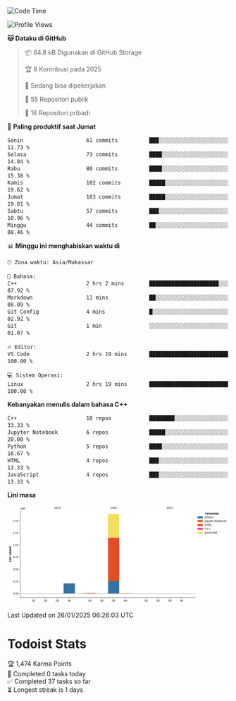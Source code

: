 <!--START_SECTION:waka-->
![Code Time](http://img.shields.io/badge/Code%20Time-107%20hrs%2028%20mins-blue)

![Profile Views](http://img.shields.io/badge/Profil%20dilihat-4-blue)

**🐱 Dataku di GitHub** 

> 📦 64.8 kB Digunakan di GitHub Storage 
 > 
> 🏆 8 Kontribusi pada 2025
 > 
> 💼 Sedang bisa dipekerjakan
 > 
> 📜 55 Repositori publik 
 > 
> 🔑 16 Repositori pribadi 
 > 
📅 **Paling produktif saat Jumat** 

```text
Senin                    61 commits          ███░░░░░░░░░░░░░░░░░░░░░░   11.73 % 
Selasa                   73 commits          ████░░░░░░░░░░░░░░░░░░░░░   14.04 % 
Rabu                     80 commits          ████░░░░░░░░░░░░░░░░░░░░░   15.38 % 
Kamis                    102 commits         █████░░░░░░░░░░░░░░░░░░░░   19.62 % 
Jumat                    103 commits         █████░░░░░░░░░░░░░░░░░░░░   19.81 % 
Sabtu                    57 commits          ███░░░░░░░░░░░░░░░░░░░░░░   10.96 % 
Minggu                   44 commits          ██░░░░░░░░░░░░░░░░░░░░░░░   08.46 % 
```


📊 **Minggu ini menghabiskan waktu di** 

```text
🕑︎ Zona waktu: Asia/Makassar

💬 Bahasa: 
C++                      2 hrs 2 mins        ██████████████████████░░░   87.92 % 
Markdown                 11 mins             ██░░░░░░░░░░░░░░░░░░░░░░░   08.09 % 
Git Config               4 mins              █░░░░░░░░░░░░░░░░░░░░░░░░   02.92 % 
Git                      1 min               ░░░░░░░░░░░░░░░░░░░░░░░░░   01.07 % 

🔥 Editor: 
VS Code                  2 hrs 19 mins       █████████████████████████   100.00 % 

💻 Sistem Operasi: 
Linux                    2 hrs 19 mins       █████████████████████████   100.00 % 
```

**Kebanyakan menulis dalam bahasa C++** 

```text
C++                      10 repos            ████████░░░░░░░░░░░░░░░░░   33.33 % 
Jupyter Notebook         6 repos             █████░░░░░░░░░░░░░░░░░░░░   20.00 % 
Python                   5 repos             ████░░░░░░░░░░░░░░░░░░░░░   16.67 % 
HTML                     4 repos             ███░░░░░░░░░░░░░░░░░░░░░░   13.33 % 
JavaScript               4 repos             ███░░░░░░░░░░░░░░░░░░░░░░   13.33 % 
```



**Lini masa**

![Lines of Code chart](https://raw.githubusercontent.com/yusuf601/yusuf601/main/assets/bar_graph.png)


 Last Updated on 26/01/2025 06:26:03 UTC
<!--END_SECTION:waka-->
# Todoist Stats

<!-- TODO-IST:START -->
🏆  1,474 Karma Points           
🌸  Completed 0 tasks today           
✅  Completed 37 tasks so far           
⏳  Longest streak is 1 days
<!-- TODO-IST:END -->
